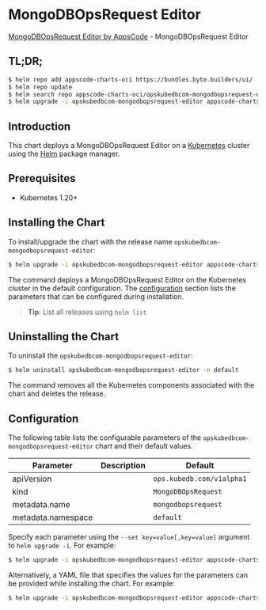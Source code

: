 # MongoDBOpsRequest Editor

[MongoDBOpsRequest Editor by AppsCode](https://appscode.com) - MongoDBOpsRequest Editor

## TL;DR;

```bash
$ helm repo add appscode-charts-oci https://bundles.byte.builders/ui/
$ helm repo update
$ helm search repo appscode-charts-oci/opskubedbcom-mongodbopsrequest-editor --version=v0.7.0
$ helm upgrade -i opskubedbcom-mongodbopsrequest-editor appscode-charts-oci/opskubedbcom-mongodbopsrequest-editor -n default --create-namespace --version=v0.7.0
```

## Introduction

This chart deploys a MongoDBOpsRequest Editor on a [Kubernetes](http://kubernetes.io) cluster using the [Helm](https://helm.sh) package manager.

## Prerequisites

- Kubernetes 1.20+

## Installing the Chart

To install/upgrade the chart with the release name `opskubedbcom-mongodbopsrequest-editor`:

```bash
$ helm upgrade -i opskubedbcom-mongodbopsrequest-editor appscode-charts-oci/opskubedbcom-mongodbopsrequest-editor -n default --create-namespace --version=v0.7.0
```

The command deploys a MongoDBOpsRequest Editor on the Kubernetes cluster in the default configuration. The [configuration](#configuration) section lists the parameters that can be configured during installation.

> **Tip**: List all releases using `helm list`

## Uninstalling the Chart

To uninstall the `opskubedbcom-mongodbopsrequest-editor`:

```bash
$ helm uninstall opskubedbcom-mongodbopsrequest-editor -n default
```

The command removes all the Kubernetes components associated with the chart and deletes the release.

## Configuration

The following table lists the configurable parameters of the `opskubedbcom-mongodbopsrequest-editor` chart and their default values.

|     Parameter      | Description |               Default                |
|--------------------|-------------|--------------------------------------|
| apiVersion         |             | <code>ops.kubedb.com/v1alpha1</code> |
| kind               |             | <code>MongoDBOpsRequest</code>       |
| metadata.name      |             | <code>mongodbopsrequest</code>       |
| metadata.namespace |             | <code>default</code>                 |


Specify each parameter using the `--set key=value[,key=value]` argument to `helm upgrade -i`. For example:

```bash
$ helm upgrade -i opskubedbcom-mongodbopsrequest-editor appscode-charts-oci/opskubedbcom-mongodbopsrequest-editor -n default --create-namespace --version=v0.7.0 --set apiVersion=ops.kubedb.com/v1alpha1
```

Alternatively, a YAML file that specifies the values for the parameters can be provided while
installing the chart. For example:

```bash
$ helm upgrade -i opskubedbcom-mongodbopsrequest-editor appscode-charts-oci/opskubedbcom-mongodbopsrequest-editor -n default --create-namespace --version=v0.7.0 --values values.yaml
```
